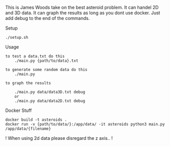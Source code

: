 This is James Woods take on the best asteroid problem. 
It can handel 2D and 3D data. 
It can graph the results as long as you dont use docker. 
Just add debug to the end of the commands.


Setup

    ./setup.sh


Usage  
   
    to test a data.txt do this
        ./main.py {path/to/data}.txt

    to generate some random data do this
        ./main.py

    to graph the results 

        ./main.py data/data3D.txt debug
        or
        ./main.py data/data2D.txt debug


Docker Stuff

    docker build -t asteroids . 
    docker run -v {path/to/data/}:/app/data/ -it asteroids python3 main.py /app/data/{filename} 

! When using 2d data please disregard the z axis.. !